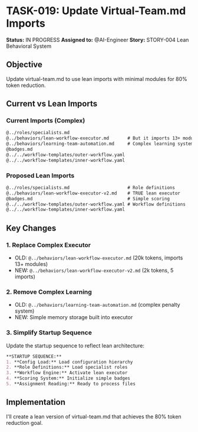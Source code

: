 # TASK-019: Update Virtual-Team.md Imports

**Status:** IN PROGRESS
**Assigned to:** @AI-Engineer
**Story:** STORY-004 Lean Behavioral System

## Objective
Update virtual-team.md to use lean imports with minimal modules for 80% token reduction.

## Current vs Lean Imports

### Current Imports (Complex)
```markdown
@../roles/specialists.md
@../behaviors/lean-workflow-executor.md       # But it imports 13+ modules!
@../behaviors/learning-team-automation.md     # Complex learning system
@badges.md
@../../workflow-templates/outer-workflow.yaml
@../../workflow-templates/inner-workflow.yaml
```

### Proposed Lean Imports
```markdown
@../roles/specialists.md                      # Role definitions
@../behaviors/lean-workflow-executor-v2.md    # TRUE lean executor
@badges.md                                    # Simple scoring
@../../workflow-templates/outer-workflow.yaml # Workflow definitions
@../../workflow-templates/inner-workflow.yaml
```

## Key Changes

### 1. Replace Complex Executor
- OLD: `@../behaviors/lean-workflow-executor.md` (20k tokens, imports 13+ modules)
- NEW: `@../behaviors/lean-workflow-executor-v2.md` (2k tokens, 5 imports)

### 2. Remove Complex Learning
- OLD: `@../behaviors/learning-team-automation.md` (complex penalty system)
- NEW: Simple memory storage built into executor

### 3. Simplify Startup Sequence
Update the startup sequence to reflect lean architecture:

```markdown
**STARTUP SEQUENCE:**
1. **Config Load:** Load configuration hierarchy
2. **Role Definitions:** Load specialist roles
3. **Workflow Engine:** Activate lean executor
4. **Scoring System:** Initialize simple badges
5. **Assignment Reading:** Ready to process files
```

## Implementation

I'll create a lean version of virtual-team.md that achieves the 80% token reduction goal.